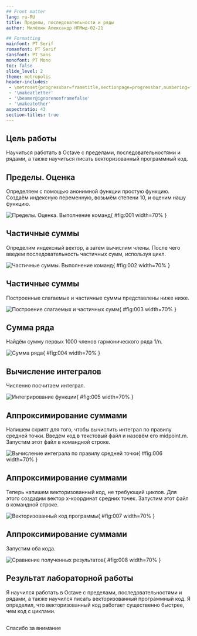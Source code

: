 ```yaml
---
## Front matter
lang: ru-RU
title: Пределы, последовательности и ряды
author: Милёхин Александр НПМмд-02-21

## Formatting
mainfont: PT Serif
romanfont: PT Serif
sansfont: PT Sans
monofont: PT Mono
toc: false
slide_level: 2
theme: metropolis
header-includes: 
 - \metroset{progressbar=frametitle,sectionpage=progressbar,numbering=fraction}
 - '\makeatletter'
 - '\beamer@ignorenonframefalse'
 - '\makeatother'
aspectratio: 43
section-titles: true
---
```


## Цель работы

Научиться работать в Octave с пределами, последовательностями и рядами, а также научиться писать векторизованный программный код.  

## Пределы. Оценка

Определяем с помощью анонимной функции простую функцию. Создаём индексную переменную, возьмём степени 10, и оценим нашу функцию.

![Пределы. Оценка. Выполнение команд](image1/1.png){ #fig:001 width=70% }

## Частичные суммы

Определим индексный вектор, а затем вычислим члены. После чего введем последовательность частичных сумм, используя цикл.

![Частичные суммы. Выполнение команд](image1/2.png){ #fig:002 width=70% }

## Частичные суммы

Построенные слагаемые и частичные суммы представлены ниже ниже.  

![Построение слагаемых и частичных сумм](image1/3.png){ #fig:003 width=70% }

## Сумма ряда

Найдём сумму первых 1000 членов гармонического ряда 1/n.  

![Сумма ряда](image1/4.png){ #fig:004 width=70% }

## Вычисление интегралов

Численно посчитаем интеграл.  

![Интегрирование функции](image1/5.png){ #fig:005 width=70% }

## Аппроксимирование суммами

Напишем скрипт для того, чтобы вычислить интеграл по правилу средней точки. Введём код в текстовый файл и назовём его midpoint.m. Запустим этот файл в командной строке.

![Вычисление интеграла по правилу средней точки](image1/6.png){ #fig:006 width=70% }

## Аппроксимирование суммами

Теперь напишем векторизованный код, не требующий циклов. Для этого создадим вектор х-координат средних точек. Запустим этот файл в командной строке.

![Векторизованный код программы](image1/7.png){ #fig:007 width=70% }

## Аппроксимирование суммами

Запустим оба кода.

![Сравнение полученных результатов](image1/8.png){ #fig:008 width=70% }

## Результат лабораторной работы

Я научился работать в Octave с пределами, последовательностями и рядами, а также научился писать векторизованный программный код. Я определил, что векторизованный код работает существенно быстрее, чем код с циклами.

## 

Спасибо за внимание